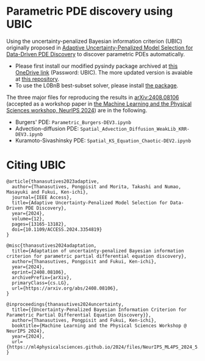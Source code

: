 # Parametric PDE discovery using UBIC 
Using the uncertainty-penalized Bayesian information criterion (UBIC) originally proposed in [Adaptive Uncertainty-Penalized Model Selection for Data-Driven PDE Discovery](https://ieeexplore.ieee.org/document/10401233) to discover parametric PDEs automatically.

- Please first install our modified pysindy package archived at [this OneDrive link](https://1drv.ms/u/c/39cecf604f8b30de/Ed4wi09gz84ggDl7AAAAAAABgZ89ebMdSRESd2a8jiF01w?e=6m0EXl) (Password: UBIC). The more updated version is avaiable at [this repository](https://github.com/Pongpisit-Thanasutives/pysindy).
- To use the L0BnB best-subset solver, please install [the package](https://github.com/Pongpisit-Thanasutives/l0bnb).

The three major files for reproducing the results in [arXiv:2408.08106](https://www.arxiv.org/abs/2408.08106) (accepted as a workshop paper in [the Machine Learning and the Physical Sciences workshop, NeurIPS 2024](https://ml4physicalsciences.github.io/2024/)) are in the following.

- Burgers' PDE: `Parametric_Burgers-DEV3.ipynb`
- Advection-diffusion PDE: `Spatial_Advection_Diffusion_WeakLib_KRR-DEV3.ipynb`
- Kuramoto-Sivashinsky PDE: `Spatial_KS_Equation_Chaotic-DEV2.ipynb`

# Citing UBIC

```
@article{thanasutives2023adaptive,
  author={Thanasutives, Pongpisit and Morita, Takashi and Numao, Masayuki and Fukui, Ken-ichi},
  journal={IEEE Access},
  title={Adaptive Uncertainty-Penalized Model Selection for Data-Driven PDE Discovery},
  year={2024},
  volume={12},
  pages={13165-13182},
  doi={10.1109/ACCESS.2024.3354819}
}

@misc{thanasutives2024adaptation,
  title={Adaptation of uncertainty-penalized Bayesian information criterion for parametric partial differential equation discovery}, 
  author={Thanasutives, Pongpisit and Fukui, Ken-ichi},
  year={2024},
  eprint={2408.08106},
  archivePrefix={arXiv},
  primaryClass={cs.LG},
  url={https://arxiv.org/abs/2408.08106}, 
}

@inproceedings{thanasutives2024uncertainty,
  title={{Uncertainty-Penalized Bayesian Information Criterion for Parametric Partial Differential Equation Discovery}},
  author={Thanasutives, Pongpisit and Fukui, Ken-ichi},
  booktitle={Machine Learning and the Physical Sciences Workshop @ NeurIPS 2024},
  year={2024},
  url={https://ml4physicalsciences.github.io/2024/files/NeurIPS_ML4PS_2024_5.pdf}
}
```


